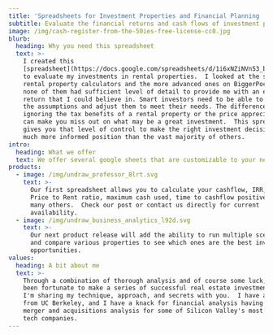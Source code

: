 ```yaml
---
title: 'Spreadsheets for Investment Properties and Financial Planning '
subtitle: Evaluate the financial returns and cash flows of investment properties.
image: /img/cash-register-from-the-50ies-free-license-cc0.jpg
blurb:
  heading: Why you need this spreadsheet
  text: >-
    I created this
    [spreadsheet](https://docs.google.com/spreadsheets/d/1i6xNZiNVn53_bnibfEvKeMQi52ueFYMWFjUDUTprFqs/edit?usp=sharing)
    to evaluate my investments in rental properties.  I looked at the simple
    rental property calculators and the more advanced ones on BiggerPockets, but
    none of them had sufficient level of detail to provide me with an estimated
    return that I could believe in. Smart investors need to be able to see all
    the assumptions and adjust them to meet their needs. The difference between
    ignoring the tax benefits of a rental property or the price appreciation,
    can make you miss out on what may be a great investment.  This spreadsheet
    gives you that level of control to make the right investment decisions and
    much more informed position than the vast majority of others.
intro:
  heading: What we offer
  text: We offer several google sheets that are customizable to your needs.
products:
  - image: /img/undraw_professor_8lrt.svg
    text: >-
      Our first spreadsheet allows you to calculate your cashflow, IRR, CapRate,
      Price to Rent ratio, maximum cash used, time to cashflow positive, and
      many others.  Check our post or contact us directly for current
      availability.
  - image: /img/undraw_business_analytics_l92d.svg
    text: >-
      Our next product release will add the ability to run multiple scenarios
      and compare various properties to see which ones are the best investment
      opportunities.
values:
  heading: A bit about me
  text: >-
    Through a combination of thorough analysis and of course some luck, I have
    been fortunate to make a series of successful real estate investments, and
    I'm sharing my technique, approach, and secrets with you.  I have an MBA
    from UC Berkeley, and I have a knack for financial analysis having led
    merger and acquisitions analysis for some of Silicon Valley's most exciting
    tech companies.
---
```


